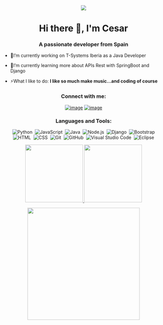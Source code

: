 <div align="center">
<img src="https://tse2.mm.bing.net/th?id=OIP.ZbV_6bYYRF-X3n0OO-IewQHaC9&pid=Api">
</div>
<h1 align="center">Hi there 👋, I'm Cesar </h1>
<h3 align="center">A passionate developer from Spain</h3>
<div align="left">

  
- 🔭I’m currently working on T-Systems Iberia as a Java Developer
  
- 🌱I’m currently learning more about APIs Rest with SpringBoot and Django

- ⚡What I like to do: **I like so much make music...and coding of course**


</div>


<h3 align="center">Connect with me:</h3>
<div align="center">

[![image](https://img.shields.io/badge/LinkedIn-0077B5?style=for-the-badge&logo=linkedin&logoColor=white)](https://www.linkedin.com/in/cesartorrellesleon)
[![image](https://img.shields.io/badge/Gmail-D14836?style=for-the-badge&logo=gmail&logoColor=white)](mailto:cesar.torrelles.leon@gmail.com)
  
</div>

<h3 align="center">Languages and Tools:</h3>
<div align="center">

  ![Python](https://img.shields.io/badge/-Python-05122A?style=flat&logo=python)&nbsp;
  ![JavaScript](https://img.shields.io/badge/-JavaScript-05122A?style=flat&logo=javascript)&nbsp;
  ![Java](https://img.shields.io/badge/-Java-05122A?style=flat&logo=Java&logoColor=FFA518)&nbsp;
  ![Node.js](https://img.shields.io/badge/-Node.js-05122A?style=flat&logo=node.js)&nbsp;
  ![Django](https://img.shields.io/badge/-Django-05122A?style=flat&logo=django&logoColor=092E20)&nbsp;
  ![Bootstrap](https://img.shields.io/badge/-Bootstrap-05122A?style=flat&logo=bootstrap&logoColor=563D7C)\
  ![HTML](https://img.shields.io/badge/-HTML-05122A?style=flat&logo=HTML5)&nbsp;
  ![CSS](https://img.shields.io/badge/-CSS-05122A?style=flat&logo=CSS3&logoColor=1572B6)&nbsp;
  ![Git](https://img.shields.io/badge/-Git-05122A?style=flat&logo=git)&nbsp;
  ![GitHub](https://img.shields.io/badge/-GitHub-05122A?style=flat&logo=github)&nbsp;
  ![Visual Studio Code](https://img.shields.io/badge/-Visual%20Studio%20Code-05122A?style=flat&logo=visual-studio-code&logoColor=007ACC)&nbsp;
  ![Eclipse](https://img.shields.io/badge/-Eclipse-05122A?style=flat&logo=eclipse-ide&logoColor=2C2255)
</div>
<p align="center">
<a href="https://github.com/cesar-torrelles">
  <img height="180em" src="https://github-readme-stats-eight-theta.vercel.app/api?username=cesar-torrelles&show_icons=true&theme=algolia&include_all_commits=true&count_private=true"/>
  <img height="180em" src="https://github-readme-stats-eight-theta.vercel.app/api/top-langs/?username=cesar-torrelles&layout=compact&langs_count=8&theme=algolia"/>
</a>

<div align="center">
<img src="https://github.com/Adam-pw/Adam-pw/blob/main/animation_500_kxa883sd.gif" width="350" height="350">
 </div>
  
</p>








